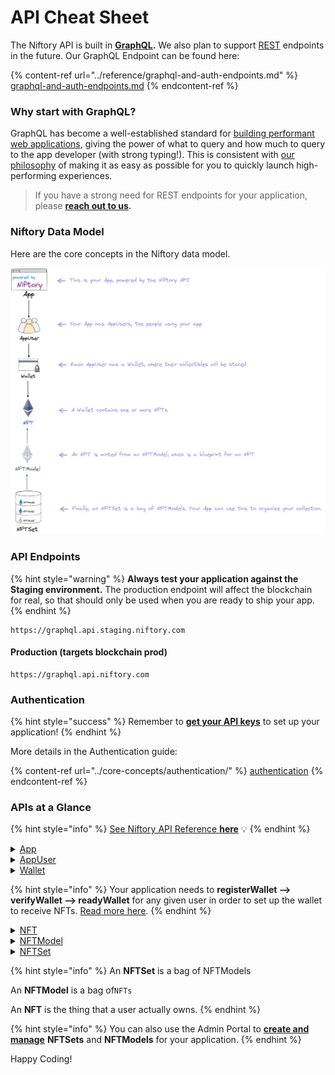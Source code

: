 # API Cheat Sheet

The Niftory API is built in [**GraphQL**](https://graphql.org/)**.** We also plan to support [REST](http://en.wikipedia.org/wiki/Representational\_State\_Transfer) endpoints in the future. Our GraphQL Endpoint can be found here:

{% content-ref url="../reference/graphql-and-auth-endpoints.md" %}
[graphql-and-auth-endpoints.md](../reference/graphql-and-auth-endpoints.md)
{% endcontent-ref %}

### **Why start with GraphQL?**

GraphQL has become a well-established standard for [building performant web applications](https://graphql.org/faq/#why-should-i-use-graphql), giving the power of what to query and how much to query to the app developer (with strong typing!). This is consistent with [our philosophy](../#our-philosophy) of making it as easy as possible for you to quickly launch high-performing experiences.

> If you have a strong need for REST endpoints for your application, please [**reach out to us**](../reference/support-and-feedback.md)**.**&#x20;

### Niftory Data Model

Here are the core concepts in the Niftory data model.

![For more details, see the Data Model guide](../.gitbook/assets/NiftoryDataModel2.png)

### API Endpoints

{% hint style="warning" %}
**Always test your application against the Staging environment.** The production endpoint will affect the blockchain for real, so that should only be used when you are ready to ship your app.
{% endhint %}

```url
https://graphql.api.staging.niftory.com
```

#### Production (targets blockchain prod)

```url
https://graphql.api.niftory.com
```

### Authentication

{% hint style="success" %}
Remember to [**get your API keys**](../core-concepts/authentication/using-your-api-key.md) to set up your application!
{% endhint %}

More details in the Authentication guide:

{% content-ref url="../core-concepts/authentication/" %}
[authentication](../core-concepts/authentication/)
{% endcontent-ref %}

### APIs at a Glance

{% hint style="info" %}
[See Niftory API Reference **here**](https://graphql.docs.niftory.com) :bulb:
{% endhint %}

<details>

<summary><a href="../core-concepts/app-and-appuser.md#app">App</a></summary>

* Representation of your application in Niftory ecosystem.
* **Queries:**&#x20;
  * [app](https://graphql.docs.niftory.com/#query-app) - returns the current App context.

</details>

<details>

<summary><a href="../core-concepts/app-and-appuser.md#appuser">AppUser</a></summary>

* Representation of a user logged in to your application via Niftory's [authentication service](../core-concepts/authentication/configuring-your-app.md).
* **Queries:**&#x20;
  * [appUser](https://api-docs-niftory.vercel.app/#query-appUser) - returns the currently logged-in AppUser context.



</details>

<details>

<summary><a href="../core-concepts/wallets/register-external-wallets.md">Wallet</a></summary>

* Representation of a user's blockchain wallet scoped to your application. For more information, see [Wallet Setup](../core-concepts/wallets/register-external-wallets.md).

<!---->

* [**Queries**](../core-concepts/wallets/register-external-wallets.md#wallet-queries)**:**
  * [wallet](https://api-docs-niftory.vercel.app/#query-wallet) - returns the currently logged-in user's Wallet.

<!---->

* [**Mutations**](../core-concepts/wallets/register-external-wallets.md#wallet-creation-and-verification)**:**
  * [createNiftoryWallet](https://graphql.docs.niftory.com/#mutation-createNiftoryWallet) - creates a custodial Niftory wallet
  * [registerWallet](https://api-docs-niftory.vercel.app/#mutation-registerWallet) - registers the given wallet address to the currently logged-in user.
  * [verifyWallet](https://api-docs-niftory.vercel.app/#mutation-verifyWallet) - verifies that the user actually owns the Wallet by asking them to sign a secret.
  * [readyWallet](https://api-docs-niftory.vercel.app/#mutation-readyWallet) - marks a Wallet as ready for usage for the application.



</details>

{% hint style="info" %}
Your application needs to **registerWallet --> verifyWallet --> readyWallet** for any given user in order to set up the wallet to receive NFTs. [Read more here](../core-concepts/wallets/register-external-wallets.md).
{% endhint %}

<details>

<summary><a href="../core-concepts/nfts/#niftory-nft-data-model">NFT</a></summary>

* A representation of an [NFT](https://en.wikipedia.org/wiki/Non-fungible\_token) (it doesn't have to be minted yet).
* **Queries:**
  * [nfts](https://api-docs-niftory.vercel.app/#query-nfts) - returns all NFTs belonging to the currently logged-in AppUser.
  * [nft](https://api-docs-niftory.vercel.app/#query-nft) - returns an NFT by its Niftory database ID.

<!---->

* **Mutations:**
  * [transfer](https://api-docs-niftory.vercel.app/#mutation-transfer) - initiates the transfer of a specified NFT to a specified user. **This API may mint the NFT if it isn't yet minted.**

</details>

<details>

<summary><a href="../core-concepts/nfts/#niftory-nft-data-model">NFTModel</a></summary>

A blueprint for an NFT, containing everything needed to mint one -- file content, blockchain metadata, etc.

* **Queries:**
  * [nftModels](https://api-docs-niftory.vercel.app/#query-nftModels) - returns the NFTModels belonging to the current App context.
  * [nftModel](https://api-docs-niftory.vercel.app/#query-nftModel) - returns an NFTModel by its Niftory database ID.\

* **Mutations:**
  * [createNFTModel](https://graphql.docs.niftory.com/#mutation-createNFTModel) / [updateNFTModel](https://graphql.docs.niftory.com/#mutation-updateNFTModel) - creates/updates an NFTModel

</details>

<details>

<summary><a href="../core-concepts/nfts/#niftory-nft-data-model">NFTSet</a></summary>

* A bag of NFTModels, to help you organize your NFTs
* **Queries:**
  * [sets](https://api-docs-niftory.vercel.app/#query-sets) - returns the NFTSets belonging to the current App context.
  * [set](https://api-docs-niftory.vercel.app/#query-set) - returns an NFTSet by its Niftory database ID.
* **Mutations:**
  * [createNFTSet](https://graphql.docs.niftory.com/#mutation-createNFTSet) / [updateNFTSet](https://graphql.docs.niftory.com/#mutation-updateNFTSet) - creates/updates an NFTSet

</details>

{% hint style="info" %}
An **NFTSet** is a bag of NFTModels

An **NFTModel** is a bag of`NFTs`

An **NFT** is the thing that a user actually owns.
{% endhint %}

{% hint style="info" %}
You can also use the Admin Portal to [**create and manage**](https://docs.niftory.com/docs/v/niftory-admin/fundamentals/nft-collection) **NFTSets** and **NFTModels** for your application.
{% endhint %}

Happy Coding!
